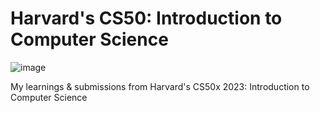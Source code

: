 # Harvard's CS50: Introduction to Computer Science

![image](https://github.com/thousandecibles/CS50x2023/assets/83544346/2ad27954-1af7-4233-9071-cd192c007d82)

My learnings &amp; submissions from Harvard's CS50x 2023: Introduction to Computer Science
